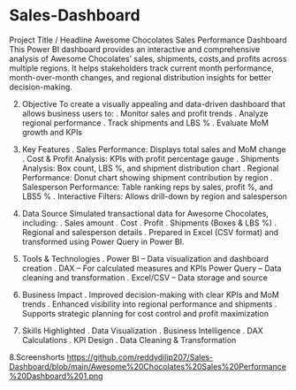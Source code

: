 # Sales-Dashboard

Project Title / Headline
Awesome Chocolates Sales Performance Dashboard This Power BI dashboard provides an interactive and comprehensive analysis 
of Awesome Chocolates’ sales, shipments, costs,and profits across multiple regions. It helps stakeholders track current 
month performance, month-over-month changes, and regional distribution insights for better decision-making.

2. Objective
To create a visually appealing and data-driven dashboard that allows business users to:
. Monitor sales and profit trends
. Analyze regional performance
. Track shipments and LBS %
. Evaluate MoM growth and KPIs

3. Key Features
. Sales Performance: Displays total sales and MoM change
. Cost & Profit Analysis: KPIs with profit percentage gauge
. Shipments Analysis: Box count, LBS %, and shipment distribution chart
. Regional Performance: Donut chart showing shipment contribution by region
. Salesperson Performance: Table ranking reps by sales, profit %, and LBS5 %
. Interactive Filters: Allows drill-down by region and salesperson

4. Data Source
Simulated transactional data for Awesome Chocolates, including:
. Sales amount
. Cost
. Profit
. Shipments (Boxes & LBS %)
. Regional and salesperson details
. Prepared in Excel (CSV format) and transformed using Power Query in Power BI.

5. Tools & Technologies
. Power BI – Data visualization and dashboard creation
. DAX – For calculated measures and KPIs
 Power Query – Data cleaning and transformation
. Excel/CSV – Data storage and source

6. Business Impact
. Improved decision-making with clear KPIs and MoM trends
. Enhanced visibility into regional performance and shipments
. Supports strategic planning for cost control and profit maximization

7. Skills Highlighted
. Data Visualization
. Business Intelligence
. DAX Calculations
. KPI Design
. Data Cleaning & Transformation

8.Screenshorts
https://github.com/reddydilip207/Sales-Dashboard/blob/main/Awesome%20Chocolates%20Sales%20Performance%20Dashboard%201.png
